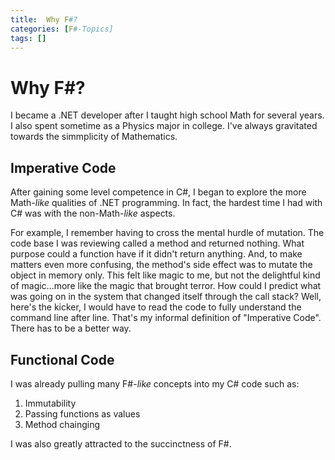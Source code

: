 ```yaml
---
title:  Why F#?
categories: [F#-Topics]
tags: []
---
```


# Why F#?

I became a .NET developer after I taught high school Math for several years.  I also spent sometime as a Physics major in college.  I've always gravitated towards the simmplicity of Mathematics.  

## Imperative Code 

After gaining some level competence in C#, I began to explore the more Math-*like* qualities of .NET programming.  In fact, the hardest time I had with C# was with the non-Math-*like* aspects.  

For example, I remember having to cross the mental hurdle of mutation.  The code base I was reviewing called a method and returned nothing.  What purpose could a function have if it didn't return anything.  And, to make matters even more confusing, the method's side effect was to mutate the object in memory only.  This felt like magic to me, but not the delightful kind of magic...more like the magic that brought terror.  How could I predict what was going on in the system that changed itself through the call stack?  Well, here's the kicker, I would have to read the code to fully understand the command line after line.  That's my informal definition of "Imperative Code".  There has to be a better way. 

## Functional Code

  I was already pulling many F#-*like* concepts into my C# code such as:

1. Immutability
2. Passing functions as values
3. Method chainging

I was also greatly attracted to the succinctness of F#.  

